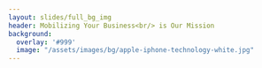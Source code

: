 ```yaml
---
layout: slides/full_bg_img
header: Mobilizing Your Business<br/> is Our Mission
background:
  overlay: '#999'
  image: "/assets/images/bg/apple-iphone-technology-white.jpg"
---
```

